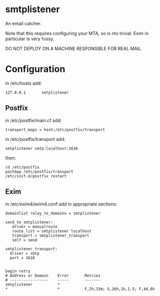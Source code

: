 smtplistener
============

An email catcher.

Note that this requires configuring your MTA, so is nto trivial.
Exim in particular is very fussy.

DO NOT DEPLOY ON A MACHINE RESPONSIBLE FOR REAL MAIL.


Configuration
=============

in /etc/hosts add:

    127.0.0.1       smtplistener

Postfix
-------
in /etc/postfix/main.cf add:

    transport_maps = hash:/etc/postfix/transport

in /etc/postfix/transport add:

    smtplistener smtp:localhost:1616


then:

    cd /etc/postfix
    postmap /etc/postfix/transport
    /etc/init.d/postfix restart


Exim
----
in /etc/exim4/exim4.conf add in appropriate sections:

    domainlist relay_to_domains = smtplistener

    send_to_smtplistener:
       driver = manualroute
       route_list = smtplistener localhost
       transport = smtplistener_transport
       self = send

    smtplistener_transport:
      driver = smtp
      port = 1616


    begin retry
    # Address or Domain    Error       Retries
    # -----------------    -----       -------
    smtplistener           *
    *                      *           F,2h,15m; G,16h,1h,1.5; F,4d,6h

